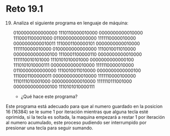 # Reto 19.1

19. Analiza el siguiente programa en lenguaje de máquina:
    
    0100000000000000
    1110110000010000
    0000000000010000
    1110001100001000
    0110000000000000
    1111110000010000
    0000000000010011
    1110001100000101
    0000000000010000
    1111110000010000
    0100000000000000
    1110010011010000
    0000000000000100
    1110001100000110
    0000000000010000
    1111110010101000
    1110101010001000
    0000000000000100
    1110101010000111
    0000000000010000
    1111110000010000
    0110000000000000
    1110010011010000
    0000000000000100
    1110001100000011
    0000000000010000
    1111110000100000
    1110111010001000
    0000000000010000
    1111110111001000
    0000000000000100
    1110101010000111
    
    * ¿Qué hace este programa?

Este programa está adecuado para que al numero guardado en la posicion 16 (16384) se le sume 1 por iteración mientras que alguna tecla esté oprimida, si la tecla es soltada, la maquina empezará a restar 1 por iteración al numero acumulado, este proceso pudiendo ser interrumpido por presionar una tecla para seguir sumando.
